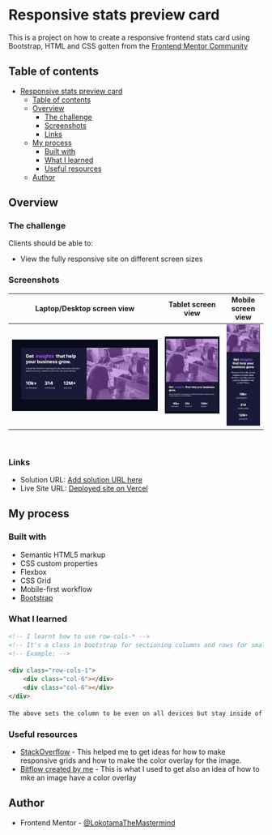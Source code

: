 # Responsive stats preview card

This is a project on how to create a responsive frontend stats card using Bootstrap, HTML and CSS gotten from the [Frontend Mentor Community](https://frontendmentor.io)

## Table of contents

- [Responsive stats preview card](#responsive-stats-preview-card)
  - [Table of contents](#table-of-contents)
  - [Overview](#overview)
    - [The challenge](#the-challenge)
    - [Screenshots](#screenshots)
    - [Links](#links)
  - [My process](#my-process)
    - [Built with](#built-with)
    - [What I learned](#what-i-learned)
    - [Useful resources](#useful-resources)
  - [Author](#author)

## Overview

### The challenge

Clients should be able to:

- View the fully responsive site on different screen sizes

### Screenshots

| Laptop/Desktop screen view  | Tablet screen view | Mobile screen view |
|---|---|---|
| ![Large screen view](./preview/solution-laptops.jpg) | ![Tablet screen view](./preview/solution-tablet.jpg) | ![Mobile screen view](./preview/solution-mobile.jpg)  |   |   |

<br>

### Links

- Solution URL: [Add solution URL here](https://www.frontendmentor.io/solutions/responsive-bootstrap-css-stats-preview-card-pw1W29vpP)
- Live Site URL: [Deployed site on Vercel](https://lokotamathemastermind-stats-preview-card-bootstrap.vercel.app/)

## My process

### Built with

- Semantic HTML5 markup
- CSS custom properties
- Flexbox
- CSS Grid
- Mobile-first workflow
- [Bootstrap](https://getbootstrap.com)

### What I learned

```html
<!-- I learnt how to use row-cols-* -->
<!-- It's a class in bootstrap for sectioning columns and rows for smaller screns and devices -->
<!-- Example: -->

<div class="row-cols-1">
    <div class="col-6"></div>
    <div class="col-6"></div>
</div>

The above sets the column to be even on all devices but stay inside of 1 general row class and not overflow from it!
```

### Useful resources

- [StackOverflow](https://www.stackoverflow.com) - This helped me to get ideas for how to make responsive grids and how to make the color overlay for the image.
- [Bitflow created by me](https://bitflow.vercel.app) - This is what I used to get also an idea of how to mke an image have a color overlay

## Author

- Frontend Mentor - [@LokotamaTheMastermind](https://www.frontendmentor.io/profile/LokotamaTheMastermind)
